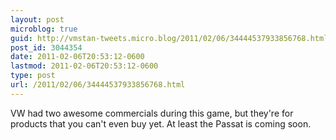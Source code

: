 ```yaml
---
layout: post
microblog: true
guid: http://vmstan-tweets.micro.blog/2011/02/06/34444537933856768.html
post_id: 3044354
date: 2011-02-06T20:53:12-0600
lastmod: 2011-02-06T20:53:12-0600
type: post
url: /2011/02/06/34444537933856768.html
---
```

VW had two awesome commercials during this game, but they're for products that you can't even buy yet. At least the Passat is coming soon.
